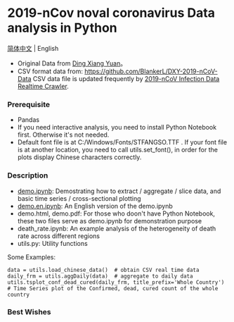 # 2019-nCov noval coronavirus Data analysis in Python
[简体中文](README.md) | English

* Original Data from [Ding Xiang Yuan](https://3g.dxy.cn/newh5/view/pneumonia)。 
* CSV format data from: https://github.com/BlankerL/DXY-2019-nCoV-Data CSV data file is updated frequently by [2019-nCoV Infection Data Realtime Crawler](https://github.com/BlankerL/DXY-2019-nCoV-Crawler).

### Prerequisite

* Pandas
* If you need interactive analysis, you need to install Python Notebook first.  Otherwise it's not needed.
* Default font file is at C:/Windows/Fonts/STFANGSO.TTF .  If your font file is at another location, you need to call utils.set_font(<font file>), in order for the plots display Chinese characters correctly.


### Description
* [demo.ipynb](./src/demo.ipynb): Demostrating how to extract / aggregate / slice data, and basic time series / cross-sectional plotting 
* [demo.en.ipynb](./src/demo.en.ipynb): An English version of the demo.ipynb
* demo.html, demo.pdf: For those who doon't have Python Notebook, these two files serve as demo.ipynb for demonstration purpose
* death_rate.ipynb: An example analysis of the heterogeneity of death rate across different regions
* utils.py: Utility functions

Some Examples:

```
data = utils.load_chinese_data()  # obtain CSV real time data
daily_frm = utils.aggDaily(data)  # aggregate to daily data
utils.tsplot_conf_dead_cured(daily_frm, title_prefix='Whole Country')  # Time Series plot of the Confirmed, dead, cured count of the whole country
```

### Best Wishes 
